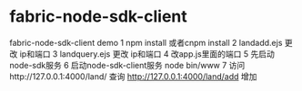 # fabric-node-sdk-client
fabric-node-sdk-client demo
1 npm install 或者cnpm install 
2 landadd.ejs 更改 ip和端口 
3 landquery.ejs 更改 ip和端口 
4 改app.js里面的端口
5 先启动node-sdk服务
6 启动node-sdk-client服务 node bin/www
7 访问http://127.0.0.1:4000/land/ 查询 
  http://127.0.0.1:4000/land/add  增加
